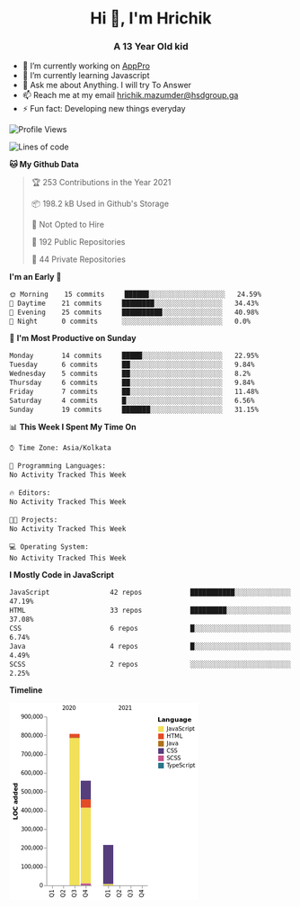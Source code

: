 <h1 align="center">Hi 👋, I'm Hrichik</h1>
<h3 align="center">A 13 Year Old kid</h3>


- 🔭 I’m currently working on [AppPro](https://apppro.in)
- 🌱 I’m currently learning Javascript
- 💬 Ask me about Anything. I will try To Answer
- 📫 Reach me at my email hrichik.mazumder@hsdgroup.ga
- ⚡ Fun fact: Developing new things everyday

<!--START_SECTION:waka-->
![Profile Views](http://img.shields.io/badge/Profile%20Views-1-blue)

![Lines of code](https://img.shields.io/badge/From%20Hello%20World%20I%27ve%20Written-1.6%20million%20lines%20of%20code-blue)

**🐱 My Github Data** 

> 🏆 253 Contributions in the Year 2021
 > 
> 📦 198.2 kB Used in Github's Storage 
 > 
> 🚫 Not Opted to Hire
 > 
> 📜 192 Public Repositories 
 > 
> 🔑 44 Private Repositories  
 > 
**I'm an Early 🐤** 

```text
🌞 Morning    15 commits     ██████░░░░░░░░░░░░░░░░░░░   24.59% 
🌆 Daytime    21 commits     ████████░░░░░░░░░░░░░░░░░   34.43% 
🌃 Evening    25 commits     ██████████░░░░░░░░░░░░░░░   40.98% 
🌙 Night      0 commits      ░░░░░░░░░░░░░░░░░░░░░░░░░   0.0%

```
📅 **I'm Most Productive on Sunday** 

```text
Monday       14 commits     █████░░░░░░░░░░░░░░░░░░░░   22.95% 
Tuesday      6 commits      ██░░░░░░░░░░░░░░░░░░░░░░░   9.84% 
Wednesday    5 commits      ██░░░░░░░░░░░░░░░░░░░░░░░   8.2% 
Thursday     6 commits      ██░░░░░░░░░░░░░░░░░░░░░░░   9.84% 
Friday       7 commits      ██░░░░░░░░░░░░░░░░░░░░░░░   11.48% 
Saturday     4 commits      █░░░░░░░░░░░░░░░░░░░░░░░░   6.56% 
Sunday       19 commits     ███████░░░░░░░░░░░░░░░░░░   31.15%

```


📊 **This Week I Spent My Time On** 

```text
⌚︎ Time Zone: Asia/Kolkata

💬 Programming Languages: 
No Activity Tracked This Week

🔥 Editors: 
No Activity Tracked This Week

🐱‍💻 Projects: 
No Activity Tracked This Week

💻 Operating System: 
No Activity Tracked This Week

```

**I Mostly Code in JavaScript** 

```text
JavaScript               42 repos            ███████████░░░░░░░░░░░░░░   47.19% 
HTML                     33 repos            █████████░░░░░░░░░░░░░░░░   37.08% 
CSS                      6 repos             █░░░░░░░░░░░░░░░░░░░░░░░░   6.74% 
Java                     4 repos             █░░░░░░░░░░░░░░░░░░░░░░░░   4.49% 
SCSS                     2 repos             ░░░░░░░░░░░░░░░░░░░░░░░░░   2.25%

```


**Timeline**

![Chart not found](https://raw.githubusercontent.com/hrichiksite/hrichiksite/master/charts/bar_graph.png) 


<!--END_SECTION:waka-->
